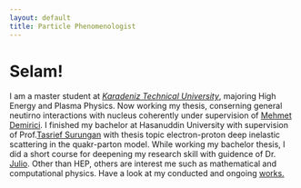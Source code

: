 ```yaml
---
layout: default
title: Particle Phenomenologist
---
```

# Selam!
I am a master student at <a href="https://www.ktu.edu.tr/en"><em>Karadeniz Technical University</em></a>, majoring High Energy and Plasma Physics. 
Now working my thesis, conserning general neutirno interactions with nucleus coherently under supervision of <a href="https://www.scopus.com/authid/detail.uri?authorId=55795250300">Mehmet Demirici</a>.
I finished my bachelor at Hasanuddin University with supervision of Prof.<a href="https://www.scopus.com/authid/detail.uri?authorId=12793289800">Tasrief Surungan</a> with thesis 
topic electron-proton deep inelastic scattering in the quakr-parton model. While working my bachelor thesis, I did a short course for deepening my research skill with guidence of 
Dr. <a href="scopus.com/authid/detail.uri?authorId=36337522200">Julio</a>. Other than HEP, others are interest me such as mathematical and computational physics. 
Have a look at my conducted and ongoing <a href="/works">works.</a>
